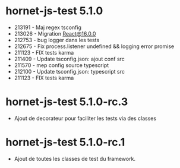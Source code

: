 # hornet-js-test 5.1.0

-	213191	-	Maj regex tsconfig
-	213026	-	Migration React@16.0.0
-	212753	-	bug logger dans les tests
-	212675	-	Fix process.listener undefined && logging error promise
-   211123	-	FIX tests karma
-   211409	-	Update tsconfig.json: ajout conf src
-   211570	-	mep config source typescript
-   212100	-	Update tsconfig.json: typescript src
-   211123	-	FIX tests karma

# hornet-js-test 5.1.0-rc.3

- Ajout de decorateur pour faciliter les tests via des classes


# hornet-js-test 5.1.0-rc.1

- Ajout de toutes les classes de test du framework.